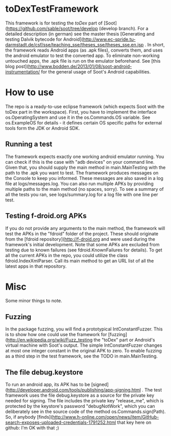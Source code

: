 toDexTestFramework
==================

This framework is for testing the *toDex* part of [Soot](https://github.com/sable/soot/tree/develop (develop branch). For a detailed description (in german) see the master thesis [Generating and testing Dalvik bytecode for Android](http://www.ec-spride.tu-darmstadt.de/csf/sse/teaching_sse/theses_sse/theses_sse.en.jsp . In short, the framework reads Android apps (as .apk files), converts them, and uses the android emulator to test the converted app. To eliminate non-working untouched apps, the .apk file is run on the emulator beforehand. See [this blog post](http://www.bodden.de/2013/01/08/soot-android-instrumentation/ for the general usage of Soot's Android capabilities.

How to use
==========

The repo is a ready-to-use eclipse framework (which expects Soot with the toDex part in the workspace). First, you have to implement the interface os.OperatingSystem and use it in the os.Commands.OS variable. See os.ExampleOS for details - it defines certain OS specific paths for external tools form the JDK or Android SDK.

Running a test
--------------

The framework expects exactly one working android emulator running. You can check if this is the case with "adb devices" on your command line. Given that, you should supply the main method in main.MainTesting with the path to the .apk you want to test. The framework produces messages on the Console to keep you informed. These messages are also saved in a log file at logs/messages.log. You can also run multiple APKs by providing multiple paths to the main method (no spaces, sorry). To see a summary of all the tests you ran, see logs/summary.log for a log file with one line per test.

Testing f-droid.org APKs
------------------------

If you do not provide any arguments to the main method, the framework will test the APKs in the "fdroid" folder of the project. These should originate from the [fdroid repository](http://f-droid.org and were used during the framework's initial development. Note that some APKs are excluded from testing due to known failures (see fdroid.KnownFailures for details). To get all the current APKs in the repo, you could utilize the class fdroid.IndexXmlParser. Call its main method to get an URL list of all the latest apps in that repository.

Misc
====

Some minor things to note.

Fuzzing
-------

In the package fuzzing, you will find a prototypical IntConstantFuzzer. This is to show how one could use the framework for [fuzzing](http://en.wikipedia.org/wiki/Fuzz_testing the "toDex" part or Android's virtual machine with Soot's output. The simple IntConstantFuzzer changes at most one integer constant in the original APK to zero. To enable fuzzing as a third step in the test framework, see the TODO in main.MainTesting.

The file debug.keystore
-----------------------

To run an android app, its APK has to be [signed](http://developer.android.com/tools/publishing/app-signing.html . The test framework uses the file debug.keystore as a source for the private key needed for signing. The file includes the private key "release_me", which is protected by the keystore's password "debugNotWork", which you can deliberately see in the source code of the method os.Commands.sign(Path). So, if anybody [finds](http://www.h-online.com/open/news/item/GitHub-search-exposes-uploaded-credentials-1791252.html that key here on github: I'm OK with that ;)
